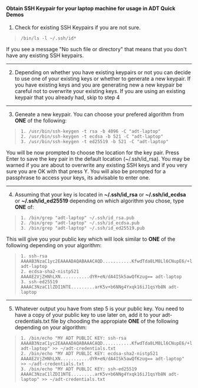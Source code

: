 #### Obtain SSH Keypair for your laptop machine for usage in ADT Quick Demos 

1. Check for existing SSH Keypairs if you are not sure.

>     /bin/ls -l ~/.ssh/id*

If you see a message "No such file or directory" that means that you don't have any existing SSH keypairs.

----------------------

2. Depending on whether you have existing keypairs or not you can decide to use one of your existing keys or whether to generate a new keypair.
   If you have existing keys and you are generating new a new keypair be careful not to overwrite your existing keys. If you are using an existing
   keypair that you already had, skip to step 4

-----------------------

3. Geneate a new keypair. You can choose your prefered algorithm from **ONE** of the following:

>     1. /usr/bin/ssh-keygen -t rsa -b 4096 -C "adt-laptop"
>     2. /usr/bin/ssh-keygen -t ecdsa -b 521 -C "adt-laptop"
>     3. /usr/bin/ssh-keygen -t ed25519 -b 521 -C "adt-laptop"

You will be now prompted to choose the location for the key pair.
Press Enter to save the key pair in the default location (~/.ssh/id_rsa).
You may be warned if you are about to overwrite any existing SSH keys and if you very sure you are OK with that press Y.
You will also be prompted for a passphrase to access your keys, its advisable to enter one. 

------------------------------

4. Assuming that your key is located in **~/.ssh/id_rsa** or **~/.ssh/id_ecdsa** or **~/.ssh/id_ed25519** depending on which algorithm you chose, type **ONE** of:

>     1. /bin/grep "adt-laptop" ~/.ssh/id_rsa.pub
>     2. /bin/grep "adt-laptop" ~/.ssh/id_ecdsa.pub  
>     3. /bin/grep "adt-laptop" ~/.ssh/id_ed25519.pub

This will give you your public key which will look similar to **ONE** of the following depending on your algorithm:

>     1. ssh-rsa AAAAB3NzaC1yc2EAAAADAQABAAACAQD...........KfwdTda8LM8Ll6CNupE6/+lanhURM9HDNX47Q== adt-laptop
>     2. ecdsa-sha2-nistp521 AAAAE2VjZHNhLXN...........dYR+eN/dA4ISk5awQfKzug== adt-laptop
>     3. ssh-ed25519 AAAAC3NzaC1lZDI1NTE.........arK5v+b6NNg4Yxqk16iJ1qsYb8N adt-laptop

------------------------

5. Whatever output you have from step 5 is your public key. You need to have a copy of your public key to use later on, add it to your adt-credentials.txt file by chooding the appropiate **ONE** of the following depending on your algorithm:

>     1. /bin/echo "MY ADT PUBLIC KEY: ssh-rsa AAAAB3NzaC1yc2EAAAADAQABAAACAQD...........KfwdTda8LM8Ll6CNupE6/+lanhURM9HDNX47Q== adt-laptop" >> ~/adt-credentials.txt
>     2. /bin/echo "MY ADT PUBLIC KEY: ecdsa-sha2-nistp521 AAAAE2VjZHNhLXN...........dYR+eN/dA4ISk5awQfKzug== adt-laptop" >> ~/adt-credentials.txt
>     3. /bin/echo "MY ADT PUBLIC KEY: ssh-ed25519 AAAAC3NzaC1lZDI1NTE.........arK5v+b6NNg4Yxqk16iJ1qsYb8N adt-laptop" >> ~/adt-credentials.txt









